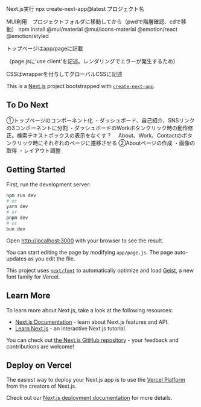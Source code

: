 Next.js実行 npx create-next-app@latest プロジェクト名

MUI利用　プロジェクトフォルダに移動してから（pwdで階層確認、cdで移動） npm install @mui/material @mui/icons-material @emotion/react @emotion/styled

トップページはapp/pageに記載

（page.jsに'use client'を記述。レンダリングでエラーが発生するため）

CSSはwrapperを付与してグローバルCSSに記述

This is a [Next.js](https://nextjs.org) project bootstrapped with [`create-next-app`](https://github.com/vercel/next.js/tree/canary/packages/create-next-app).

## To Do Next
①トップページのコンポーネント化
・ダッシュボード、自己紹介、SNSリンクの3コンポーネントに分割
・ダッシュボードのWorkボタンクリック時の動作修正。検索テキストボックスの表示をなくす？
　About、Work、Contactのボタンクリック時にそれぞれのページに遷移させる
②Aboutページの作成
・画像の取得
・レイアウト調整

## Getting Started

First, run the development server:

```bash
npm run dev
# or
yarn dev
# or
pnpm dev
# or
bun dev
```

Open [http://localhost:3000](http://localhost:3000) with your browser to see the result.

You can start editing the page by modifying `app/page.js`. The page auto-updates as you edit the file.

This project uses [`next/font`](https://nextjs.org/docs/app/building-your-application/optimizing/fonts) to automatically optimize and load [Geist](https://vercel.com/font), a new font family for Vercel.

## Learn More

To learn more about Next.js, take a look at the following resources:

- [Next.js Documentation](https://nextjs.org/docs) - learn about Next.js features and API.
- [Learn Next.js](https://nextjs.org/learn) - an interactive Next.js tutorial.

You can check out [the Next.js GitHub repository](https://github.com/vercel/next.js) - your feedback and contributions are welcome!

## Deploy on Vercel

The easiest way to deploy your Next.js app is to use the [Vercel Platform](https://vercel.com/new?utm_medium=default-template&filter=next.js&utm_source=create-next-app&utm_campaign=create-next-app-readme) from the creators of Next.js.

Check out our [Next.js deployment documentation](https://nextjs.org/docs/app/building-your-application/deploying) for more details.
